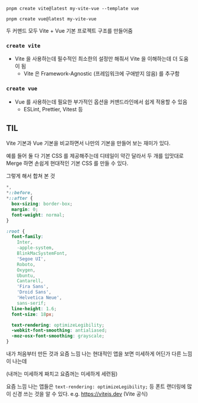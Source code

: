 ```
pnpm create vite@latest my-vite-vue --template vue
```

```
pnpm create vue@latest my-vite-vue
```

두 커맨드 모두 Vite + Vue 기본 프로젝트 구조를 만들어줌

### `create vite`

- Vite 을 사용하는데 필수적인 최소한의 설정만 해줘서 Vite 을 이해하는데 더 도움이 됨
  - Vite 은 Framework-Agnostic (프레임워크에 구애받지 않음) 를 추구함

### `create vue`

- Vue 를 사용하는데 필요한 부가적인 옵션을 커맨드라인에서 쉽게 적용할 수 있음
  - ESLint, Prettier, Vitest 등
 
## TIL

Vite 기본과 Vue 기본을 비교하면서 나만의 기본을 만들어 보는 재미가 있다.

예를 들어 둘 다 기본 CSS 를 제공해주는데 디테일이 약간 달라서 두 개를 입맛대로 Merge 하면 손쉽게 현대적인 기본 CSS 를 만들 수 있다.

그렇게 해서 합쳐 본 것

```css
*,
*::before,
*::after {
  box-sizing: border-box;
  margin: 0;
  font-weight: normal;
}

:root {
  font-family:
    Inter,
    -apple-system,
    BlinkMacSystemFont,
    'Segoe UI',
    Roboto,
    Oxygen,
    Ubuntu,
    Cantarell,
    'Fira Sans',
    'Droid Sans',
    'Helvetica Neue',
    sans-serif;
  line-height: 1.6;
  font-size: 18px;

  text-rendering: optimizeLegibility;
  -webkit-font-smoothing: antialiased;
  -moz-osx-font-smoothing: grayscale;
}
```

내가 처음부터 만든 것과 요즘 느낌 나는 현대적인 앱을 보면 미세하게 어딘가 다른 느낌이 나는데

(내꺼는 미세하게 짜치고 요즘꺼는 미세하게 세련됨)

요즘 느낌 나는 앱들은 `text-rendering: optimizeLegibility;` 등 폰트 랜더링에 많이 신경 쓰는 것을 알 수 있다.
e.g. https://vitejs.dev (Vite 공식)
